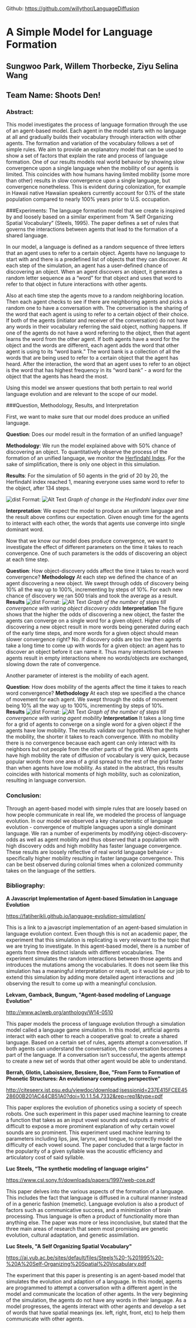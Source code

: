 Github: <https://github.com/willythor/LanguageDiffusion>


# A Simple Model for Language Formation
## Sungwoo Park, Willem Thorbecke, Ziyu Selina Wang
## Team Name: Shoots Den!




### Abstract:
This model investigates the process of language formation through the use of an agent-based model. Each agent in the model starts with no language at all and gradually builds their vocabulary through interaction with other agents. The formation and variation of the vocabulary follows a set of simple rules. We aim to provide an explanatory model that can be used to show a set of factors that explain the rate and process of language formation. One of our results models real world behavior by showing slow convergence upon a single language when the mobility of our agents is limited. This coincides with how humans having limited mobility (some more than other) results in slow convergence upon a single language, but convergence nonetheless. This is evident during colonization, for example in Hawaii native Hawaiian speakers currently account for 0.1% of the state population compared to nearly 100% years prior to U.S. occupation. 






###Experiments:
The language formation model that we create is inspired by and loosely based on a similar experiment from “A Self Organizing Spatial Vocabulary” (Steels, 1995). The paper defines a set of rules that governs the interactions between agents that lead to the formation of a shared language. 


In our model, a language is defined as a random sequence of three letters that an agent uses to refer to a certain object. Agents have no language to start with and there is a predefined list of objects that they can discover. At each step of the simulation, an agent has a user-defined chance of discovering an object. When an agent discovers an object, it generates a random letter sequence as a “word” for that object and uses that word to refer to that object in future interactions with other agents.


Also at each time step the agents move to a random neighboring location. Then each agent checks to see if there are neighboring agents and picks a random one to have a conversation with. The conversation is the sharing of the word that each agent is using to refer to a certain object of their choice. If both of the agents (initiator and receiver of the conversation) do not have any words in their vocabulary referring the said object, nothing happens. If one of the agents do not have a word referring to the object, then that agent learns the word from the other agent. If both agents have a word for the object and the words are different, each agent adds the word that other agent is using to its “word bank.” The word bank is a collection of all the words that are being used to refer to a certain object that the agent has heard. After the interaction, the word that an agent uses to refer to an object is the word that has highest frequency in its “word bank” - a word for the object that the agents has heard the most.


Using this model we answer questions that both pertain to real world language evolution and are relevant to the scope of our model.


###Question, Methodology, Results, and Interpretation


First, we want to make sure that our model does produce an unified language.


**Question**: 
Does our model result in the formation of an unified language?


**Methodology**: 
We run the model explained above with 50% chance of discovering an object. To quantitatively observe the process of the formation of an unified language, we monitor the [Herfindahl Index](https://en.wikipedia.org/wiki/Herfindahl_index).  For the sake of simplification, there is only one object in this simulation.


**Results**:
For the simulation of 50 agents in the grid of 20 by 20, the Herfindahl index reached 1, meaning everyone uses same word to refer to the object, after 134 steps. 


![dist](herfindahl_indicies.jpg)
Format: ![Alt Text](url)
*Graph of change in the Herfindahl index over time*


**Interpretation**:
We expect the model to produce an uniform language and the result above confims our expectation. Given enough time for the agents to interact with each other, the words that agents use converge into single dominant word. 






Now that we know our model does produce convergence, we want to investigate the effect of different parameters on the time it takes to reach convergence. One of such parameters is the odds of discovering an object at each time step.


**Question**: 
How object-discovery odds affect the time it takes to reach word convergence?
**Methodology**
At each step we defined the chance of an agent discovering a new object. We swept through odds of discovery being 10% all the way up to 100%, incrementing by steps of 10%. For each new chance of discovery we ran 500 trials and took the average as a result.
**Results**
![dist](discovery.png)
Format: ![Alt Text](url)
*Graph of the number of steps till convergence with varing object discovery odds*
**Interpretation**
The figure shows that the higher the odds of discovering a new object, the faster the agents can converge on a single word for a given object. Higher odds of discovering a new object result in more words being generated during each of the early time steps, and more words for a given object should mean slower convergence right? No. If discovery odds are too low then agents take a long time to come up with words for a given object: an agent has to discover an object before it can name it. Thus many interactions between agents result in empty interactions where no words/objects are exchanged, slowing down the rate of convergence.






Another parameter of interest is the mobility of each agent. 


**Question**:
How does mobility of the agents affect the time it takes to reach word convergence?
**Methodology**
At each step we specified a the chance of movement for each agent. We swept through the odds of movement being 10% all the way up to 100%, incrementing by steps of 10%.  
**Results**
![dist](mobility.png)
Format: ![Alt Text](url)
*Graph of the number of steps till convergence with varing agent mobility*
**Interpretation**
It takes a long time for a grid of agents to converge on a single word for a given object if the agents have low mobility. The results validate our hypothesis that the higher the mobility, the shorter it takes to reach convergence. With no mobility there is no convergence because each agent can only interact with its neighbors but not people from the other parts of the grid.  When agents have high mobility the rate of diffusion of vocabulary is very quick, because popular words from one area of a grid spread to the rest of the grid faster than when agents have low mobility. As stated in the abstract, this results coincides with historical moments of high mobility, such as colonization, resulting in language conversion.






### Conclusion:
Through an agent-based model with simple rules that are loosely based on how people communicate in real life, we modeled the process of language evolution. In our model we observed a key characteristic of language evolution - convergence of multiple languages upon a single dominant language. We ran a number of experiments by modifying object-discovery-odds as well as agent mobility and thus observed that a population with high discovery odds and high mobility has faster language convergence. These results are loosely reflective of real world language behavior - specifically higher mobility resulting in faster language convergence. This can be best observed during colonial times when a colonized community takes on the language of the settlers. 






### Bibliography:


**A Javascript Implementation of Agent-based Simulation in Language Evolution**


<https://fatiherikli.github.io/language-evolution-simulation/>


This is a link to a javascript implementation of an agent-based simulation in language evolution context. Even though this is not an academic paper, the experiment that this simulation is replicating is very relevant to the topic that we are trying to investigate. In this agent-based model, there is a number of agents from three distinct islands with different vocabularies. The experiment simulates the random interactions between those agents and introduces the mutations among the vocabularies. It does not seem like this simulation has a meaningful interpretation or result, so it would be our job to extend this simulation by adding more detailed agent interactions and observing the result to come up with a meaningful conclusion.


**Lekvam, Gamback, Bungum, "Agent-based modeling of Language Evolution"**


<http://www.aclweb.org/anthology/W14-0510>


This paper models the process of language evolution through a simulation model called a language game simulation. In this model, artificial agents interact with each other to reach a cooperative goal: to create a shared language. Based on a certain set of rules, agents attempt a conversation. If both agents can understand the conversation, the conversation becomes a part of the language. If a conversation isn’t successful, the agents attempt to create a new set of words that other agent would be able to understand.


**Berrah, Glotin, Laboissiere, Bessiere, Boe, "From Form to Formation of Phonetic Structures: An evolutionary computing perspective"**


<http://citeseerx.ist.psu.edu/viewdoc/download;jsessionid=237E415FCEE4528600B201AC44CB51A0?doi=10.1.1.54.7332&rep=rep1&type=pdf>


This paper explores the evolution of phonetics using a society of speech robots. One such experiment in this paper used machine learning to create a function that takes as an input vowel sounds and outputs a metric of difficult to expose a more prominent explanation of why certain vowel sounds are so prominent. This experiment used machine learning to parameters including lips, jaw, larynx, and tongue, to correctly model the difficulty of each vowel sound. The paper concluded that a large factor in the popularity of a given syllable was the acoustic efficiency and articulatory cost of said syllable.


**Luc Steels, “The synthetic modeling of language origins”**


<https://www.csl.sony.fr/downloads/papers/1997/web-coe.pdf>


This paper delves into the various aspects of the formation of a language. This includes the fact that language is diffused in a cultural manner instead of in a generic fashion (memetic). Language evolution is also a product of factors such as communicative success, and a minimization of brain processing. Thus language is often a product of functionality more than anything else. The paper was more or less inconclusive, but stated that the three main areas of research that seem most promising are genetic evolution, cultural adaptation, and genetic assimilation.


**Luc Steels, "A Self Organizing Spatial Vocabulary"**


<https://ai.vub.ac.be/sites/default/files/Steels%20-%201995%20-%20A%20Self-Organizing%20Spatial%20Vocabulary.pdf>


The experiment that this paper is presenting is an agent-based model that simulates the evolution and adaption of a language. In this model, agents are programmed to attempt a conversation with a different agent in the model and communicate the location of other agents. In the very beginning of the simulation, the agents do not have any words in their language. As a model progresses, the agents interact with other agents and develop a set of words that have spatial meanings (ex. left, right, front, etc) to help them communicate with other agents.


